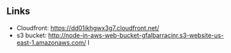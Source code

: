## Links

- Cloudfront: https://dd01ikhgwx3g7.cloudfront.net/
- s3 bucket: http://node-in-aws-web-bucket-gfalbarracinr.s3-website-us-east-1.amazonaws.com/
I
